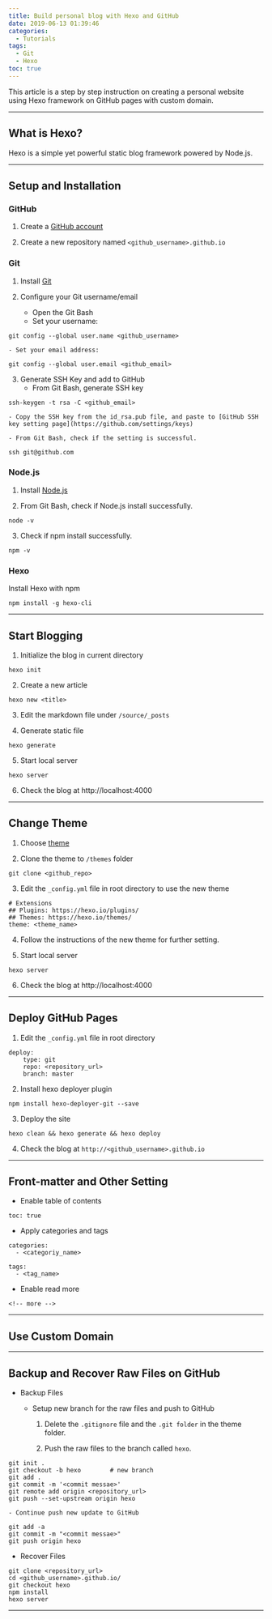 ```yaml
---
title: Build personal blog with Hexo and GitHub
date: 2019-06-13 01:39:46
categories:
  - Tutorials
tags:
  - Git
  - Hexo
toc: true
---
```


This article is a step by step instruction on creating a personal website using Hexo framework on GitHub pages with custom domain.

<!-- more -->

---

## What is Hexo?
Hexo is a simple yet powerful static blog framework powered by Node.js.

---

## Setup and Installation
### GitHub
1. Create a [GitHub account](https://github.com/)

2. Create a new repository named `<github_username>.github.io`

### Git	
1. Install [Git](https://git-scm.com/downloads)

2. Configure your Git username/email
	- Open the Git Bash
	- Set your username:
```
git config --global user.name <github_username>
```
	- Set your email address:
```
git config --global user.email <github_email>
```


3. Generate SSH Key and add to GitHub
	- From Git Bash, generate SSH key
```
ssh-keygen -t rsa -C <github_email>
```
	- Copy the SSH key from the id_rsa.pub file, and paste to [GitHub SSH key setting page](https://github.com/settings/keys)

	- From Git Bash, check if the setting is successful. 
```
ssh git@github.com
```

### Node.js	
1. Install [Node.js](https://nodejs.org/en/download/)

2. From Git Bash, check if Node.js install successfully. 
```
node -v
```

3. Check if npm install successfully.
```
npm -v
```

### Hexo
Install Hexo with npm
```
npm install -g hexo-cli
```

---

## Start Blogging
1. Initialize the blog in current directory
```
hexo init
```

2. Create a new article
```
hexo new <title>
```

3. Edit the markdown file under `/source/_posts`


4. Generate static file
```
hexo generate
```

5. Start local server
```
hexo server
```

6. Check the blog at http://localhost:4000

---

## Change Theme
1. Choose [theme](https://hexo.io/themes/)


2. Clone the theme to `/themes` folder
```
git clone <github_repo>
```


3. Edit the `_config.yml` file in root directory to use the new theme
```
# Extensions
## Plugins: https://hexo.io/plugins/
## Themes: https://hexo.io/themes/
theme: <theme_name>
```


4. Follow the instructions of the new theme for further setting.


5. Start local server
```
hexo server
```


6. Check the blog at http://localhost:4000

---

## Deploy GitHub Pages
1. Edit the `_config.yml` file in root directory
```
deploy:
	type: git
	repo: <repository_url>
	branch: master
```


2. Install hexo deployer plugin
```
npm install hexo-deployer-git --save
```


3. Deploy the site
```
hexo clean && hexo generate && hexo deploy
```


4. Check the blog at `http://<github_username>.github.io`

---

## Front-matter and Other Setting
- Enable table of contents
```
toc: true
```


- Apply categories and tags
```
categories:
  - <categoriy_name>

tags:
  - <tag_name>
```


- Enable read more
```
<!-- more -->
```

---

## Use Custom Domain

---

## Backup and Recover Raw Files on GitHub
- Backup Files
	- Setup new branch for the raw files and push to GitHub

		1. Delete the `.gitignore` file and the `.git folder` in the theme folder.

		2. Push the raw files to the branch called `hexo`.
```
git init .
git checkout -b hexo		# new branch
git add .
git commit -m '<commit messae>'
git remote add origin <repository_url>
git push --set-upstream origin hexo
```

	- Continue push new update to GitHub
```
git add -a
git commit -m "<commit messae>"
git push origin hexo
```

- Recover Files
```
git clone <repository_url>
cd <github_username>.github.io/
git checkout hexo
npm install
hexo server
```

---
